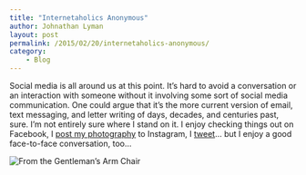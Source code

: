 ```yaml
---
title: "Internetaholics Anonymous"
author: Johnathan Lyman
layout: post
permalink: /2015/02/20/internetaholics-anonymous/
category:
    - Blog
---
```


Social media is all around us at this point. It’s hard to avoid a conversation or an interaction with someone without it involving some sort of social media communication. One could argue that it’s the more current version of email, text messaging, and letter writing of days, decades, and centuries past, sure. I’m not entirely sure where I stand on it. I enjoy checking things out on Facebook, I [post my photography](http://instagram.com/jlymanphoto) to Instagram, I [tweet](http://twitter.com/theejl)… but I enjoy a good face-to-face conversation, too…&nbsp;

![From the Gentleman’s Arm Chair](https://i1.wp.com/thegentlemansarmchair.com/wp-content/uploads/2015/01/internetaholic.jpg?w=882)

